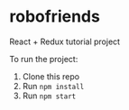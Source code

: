 # robofriends
React + Redux tutorial project

To run the project:

1. Clone this repo
2. Run `npm install`
3. Run `npm start`
